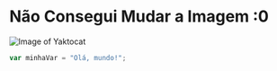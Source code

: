# Não Consegui Mudar a Imagem :0
![Image of Yaktocat](https://octodex.github.com/images/yaktocat.png)

```javascript
var minhaVar = "Olá, mundo!";
```
